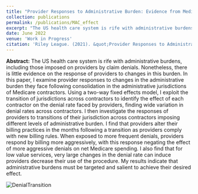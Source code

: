 ```yaml
---
title: "Provider Responses to Administrative Burden: Evidence from Medicare Contractor Transitions"
collection: publications
permalink: /publications/MAC_effect
excerpt: "The US health care system is rife with administrative burdens, including those imposed on providers by claim denials. Nonetheless, there is little evidence on the response of providers to changes in this burden. In this paper, I examine provider responses to changes in the administrative burden they face following consolidation in the administrative jurisdictions of Medicare contractors. Using a two-way fixed effects model, I exploit the transition of jurisdictions across contractors to identify the effect of each contractor on the denial rate faced by providers, finding wide variation in denial rates across contractors. I then investigate the responses of providers to transitions of their jurisdiction across contractors imposing different levels of administrative burden. I find that providers alter their billing practices in the months following a transition as providers comply with new billing rules. When exposed to more frequent denials, providers respond by billing more aggressively, with this response negating the effect of more aggressive denials on net Medicare spending. I also find that for low value services, very large changes in the denial rate can induce providers decrease their use of the procedure. My results indicate that administrative burdens must be targeted and salient to achieve their desired effect."
date: June 2022
venue: 'Work in Progress'
citation: 'Riley League. (2021). &quot;Provider Responses to Administrative Burden: Evidence from Medicare Contractor Transitions&quot; Work in Progress.'
---
```


**Abstract:** The US health care system is rife with administrative burdens, including those imposed on providers by claim denials. Nonetheless, there is little evidence on the response of providers to changes in this burden. In this paper, I examine provider responses to changes in the administrative burden they face following consolidation in the administrative jurisdictions of Medicare contractors. Using a two-way fixed effects model, I exploit the transition of jurisdictions across contractors to identify the effect of each contractor on the denial rate faced by providers, finding wide variation in denial rates across contractors. I then investigate the responses of providers to transitions of their jurisdiction across contractors imposing different levels of administrative burden. I find that providers alter their billing practices in the months following a transition as providers comply with new billing rules. When exposed to more frequent denials, providers respond by billing more aggressively, with this response negating the effect of more aggressive denials on net Medicare spending. I also find that for low value services, very large changes in the denial rate can induce providers decrease their use of the procedure. My results indicate that administrative burdens must be targeted and salient to achieve their desired effect.

![DenialTransition](https://rileyleague.github.io/images/transition_deny.png)
